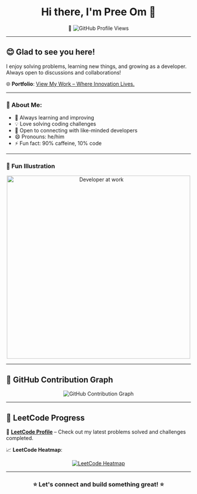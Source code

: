 <h1 align="center">Hi there, I'm Pree Om 👋</h1>

<p align="center">
  👀 <img src="https://komarev.com/ghpvc/?username=Pree-om&label=GitHub%20Profile%20Views&color=blue&style=for-the-badge" alt="GitHub Profile Views" />
</p>

---

## 😊 Glad to see you here!  
I enjoy solving problems, learning new things, and growing as a developer. Always open to discussions and collaborations!  

🌐 **Portfolio**: [View My Work – Where Innovation Lives.](https://pree-om.github.io/pf)

---

### 💬 About Me:  
- 🌱 Always learning and improving  
- 💡 Love solving coding challenges  
- 🤝 Open to connecting with like-minded developers  
- 😄 Pronouns: he/him  
- ⚡ Fun fact: 90% caffeine, 10% code  

---

### 🎨 Fun Illustration  
<p align="center">
  <img src="https://media.giphy.com/media/3oKIPnAiaMCws8nOsE/giphy.gif" width="500px" alt="Developer at work">
</p>

---

## 🚀 **GitHub Contribution Graph**  
<p align="center">
  <img src="https://github-readme-activity-graph.vercel.app/graph?username=Pree-om&theme=react-dark&hide_border=true" alt="GitHub Contribution Graph" />
</p>

---

## 🚀 **LeetCode Progress**  
📌 **[LeetCode Profile](https://leetcode.com/u/PreeOm/)** – Check out my latest problems solved and challenges completed.  

📈 **LeetCode Heatmap**:  
<p align="center">
  <a href="https://leetcode.com/u/PreeOm/">
    <img src="https://leetcard.jacoblin.cool/PreeOm?theme=dark&font=Montserrat&ext=heatmap" alt="LeetCode Heatmap">
  </a>
</p>

---

<h3 align="center">⭐ Let's connect and build something great! ⭐</h3>
